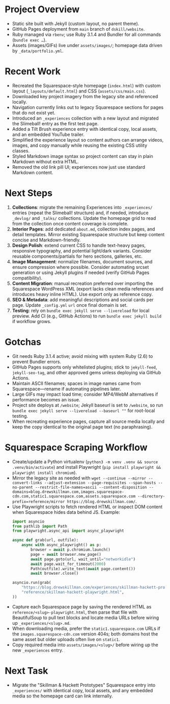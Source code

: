 # Project Overview
- Static site built with Jekyll (custom layout, no parent theme).  
- GitHub Pages deployment from `main` branch of `dskill/website`.  
- Ruby managed via `rbenv`; use Ruby 3.1.4 and Bundler for all commands (`bundle exec …`).  
- Assets (images/GIFs) live under `assets/images/`; homepage data driven by `_data/portfolio.yml`.

# Recent Work
- Recreated the Squarespace-style homepage (`index.html`) with custom layout (`_layouts/default.html`) and CSS (`assets/css/main.css`).  
- Downloaded key project imagery from the legacy site and referenced locally.  
- Navigation currently links out to legacy Squarespace sections for pages that do not exist yet.
- Introduced an `_experiences` collection with a new layout and migrated the Slimeball! entry as the first test page.
- Added a Tilt Brush experience entry with identical copy, local assets, and an embedded YouTube trailer.
- Simplified the experience layout so content authors can arrange videos, images, and copy manually while reusing the existing CSS utility classes.
- Styled Markdown image syntax so project content can stay in plain Markdown without extra HTML.
- Removed the old link pill UI; experiences now just use standard Markdown content.

# Next Steps
1. **Collections**: migrate the remaining Experiences into `_experiences/` entries (repeat the Slimeball! structure) and, if needed, introduce `_devlog/` and `_talks/` collections. Update the homepage grid to read from the collection once content coverage is complete.  
2. **Interior Pages**: add dedicated `about.md`, collection index pages, and detail templates. Mirror existing Squarespace structure but keep content concise and Markdown-friendly.  
3. **Design Polish**: extend current CSS to handle text-heavy pages, responsive typography, and potential light/dark variants. Consider reusable components/partials for hero sections, galleries, etc.  
4. **Image Management**: normalize filenames, document sources, and ensure compression where possible. Consider automating srcset generation or using Jekyll plugins if needed (verify GitHub Pages compatibility).  
5. **Content Migration**: manual recreation preferred over importing the Squarespace WordPress XML (export lacks clean media references and introduces heavy inline HTML). Use export only as reference copy.  
6. **SEO & Metadata**: add meaningful descriptions and social cards per page. Update `_config.yml` `url` once final domain is set.  
7. **Testing**: rely on `bundle exec jekyll serve --livereload` for local preview. Add CI (e.g., GitHub Actions) to run `bundle exec jekyll build` if workflow grows.

# Gotchas
- Git needs Ruby 3.1.4 active; avoid mixing with system Ruby (2.6) to prevent Bundler errors.  
- GitHub Pages supports only whitelisted plugins; stick to `jekyll-feed`, `jekyll-seo-tag`, and other approved gems unless deploying via GitHub Actions.  
- Maintain ASCII filenames; spaces in image names came from Squarespace—rename if automating pipelines later.  
- Large GIFs may impact load time; consider MP4/WebM alternatives if performance becomes an issue.
- Project site deploys at `/website`; Jekyll baseurl is set to `/website`, so run `bundle exec jekyll serve --livereload --baseurl ""` for root-local testing.
- When recreating experience pages, capture all source media locally and keep the copy identical to the original page text (no paraphrasing).

# Squarespace Scraping Workflow
- Create/update a Python virtualenv (`python3 -m venv .venv && source .venv/bin/activate`) and install Playwright (`pip install playwright && playwright install chromium`).  
- Mirror the legacy site as needed with `wget --continue --mirror --convert-links --adjust-extension --page-requisites --span-hosts --no-parent --restrict-file-names=ascii --content-disposition --domains=blog.drewskillman.com,images.squarespace-cdn.com,static1.squarespace.com,assets.squarespace.com --directory-prefix=reference/mirror https://blog.drewskillman.com/`.  
- Use Playwright scripts to fetch rendered HTML or inspect DOM content when Squarespace hides data behind JS. Example:
  ```python
  import asyncio
  from pathlib import Path
  from playwright.async_api import async_playwright
  
  async def grab(url, outfile):
      async with async_playwright() as p:
          browser = await p.chromium.launch()
          page = await browser.new_page()
          await page.goto(url, wait_until="networkidle")
          await page.wait_for_timeout(2000)
          Path(outfile).write_text(await page.content())
          await browser.close()
  
  asyncio.run(grab(
      "https://blog.drewskillman.com/experiences/skillman-hackett-prototypes-7rjfj",
      "reference/skillman-hackett-playwright.html",
  ))
  ```
- Capture each Squarespace page by saving the rendered HTML as `reference/<slug>-playwright.html`, then parse that file with BeautifulSoup to pull text blocks and locate media URLs before wiring up `_experiences/<slug>.md`.
- When downloading media, prefer the `static1.squarespace.com` URLs if the `images.squarespace-cdn.com` version 404s; both domains host the same asset but older uploads often live on `static1`.
- Copy required media into `assets/images/<slug>/` before wiring up the new `_experiences` entry.

# Next Task
- Migrate the "Skillman & Hackett Prototypes" Squarespace entry into `_experiences/` with identical copy, local assets, and any embedded media so the homepage card can link internally.

